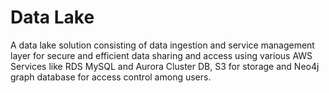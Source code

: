 # Data Lake
A data lake solution consisting of data ingestion and service management layer for secure and efficient data sharing and access using various AWS Services like RDS MySQL and Aurora Cluster DB, S3 for storage and Neo4j graph database for access control among users. 
